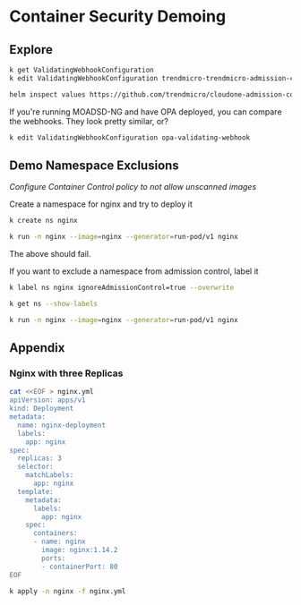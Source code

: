 # Container Security Demoing

## Explore

```sh
k get ValidatingWebhookConfiguration
k edit ValidatingWebhookConfiguration trendmicro-trendmicro-admission-controller

helm inspect values https://github.com/trendmicro/cloudone-admission-controller-helm/archive/master.tar.gz
```

If you're running MOADSD-NG and have OPA deployed, you can compare the webhooks. They look pretty similar, or?

```sh
k edit ValidatingWebhookConfiguration opa-validating-webhook
```

## Demo Namespace Exclusions

*Configure Container Control policy to not allow unscanned images*

Create a namespace for nginx and try to deploy it

```sh
k create ns nginx

k run -n nginx --image=nginx --generator=run-pod/v1 nginx
```

The above should fail.

If you want to exclude a namespace from admission control, label it

```sh
k label ns nginx ignoreAdmissionControl=true --overwrite

k get ns --show-labels

k run -n nginx --image=nginx --generator=run-pod/v1 nginx
```

## Appendix

### Nginx with three Replicas

```sh
cat <<EOF > nginx.yml
apiVersion: apps/v1
kind: Deployment
metadata:
  name: nginx-deployment
  labels:
    app: nginx
spec:
  replicas: 3
  selector:
    matchLabels:
      app: nginx
  template:
    metadata:
      labels:
        app: nginx
    spec:
      containers:
      - name: nginx
        image: nginx:1.14.2
        ports:
        - containerPort: 80
EOF

k apply -n nginx -f nginx.yml
```
